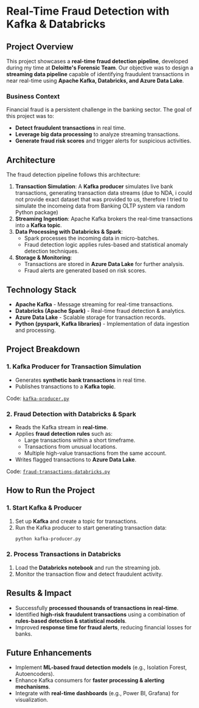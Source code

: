 # Real-Time Fraud Detection with Kafka & Databricks

## Project Overview
This project showcases a **real-time fraud detection pipeline**, developed during my time at **Deloitte's Forensic Team**. Our objective was to design a **streaming data pipeline** capable of identifying fraudulent transactions in near real-time using **Apache Kafka, Databricks, and Azure Data Lake**.

### **Business Context**
Financial fraud is a persistent challenge in the banking sector. The goal of this project was to:
- **Detect fraudulent transactions** in real time.
- **Leverage big data processing** to analyze streaming transactions.
- **Generate fraud risk scores** and trigger alerts for suspicious activities.

## **Architecture**
The fraud detection pipeline follows this architecture:

1. **Transaction Simulation**: A **Kafka producer** simulates live bank transactions, generating transaction data streams (due to NDA, i could not provide exact dataset that was provided to us, therefore I tried to simulate the incomeing data from Banking OLTP system via random Python package)
2. **Streaming Ingestion**: Apache Kafka brokers the real-time transactions into a **Kafka topic**.
3. **Data Processing with Databricks & Spark**:
   - Spark processes the incoming data in micro-batches.
   - Fraud detection logic applies rules-based and statistical anomaly detection techniques.
4. **Storage & Monitoring**:
   - Transactions are stored in **Azure Data Lake** for further analysis.
   - Fraud alerts are generated based on risk scores.

## **Technology Stack**
- **Apache Kafka** - Message streaming for real-time transactions.
- **Databricks (Apache Spark)** - Real-time fraud detection & analytics.
- **Azure Data Lake** - Scalable storage for transaction records.
- **Python (pyspark, Kafka libraries)** - Implementation of data ingestion and processing.

## **Project Breakdown**
### **1. Kafka Producer for Transaction Simulation**
- Generates **synthetic bank transactions** in real time.
- Publishes transactions to a **Kafka topic**.

Code: [`kafka-producer.py`](./kafka-producer.py)

### **2. Fraud Detection with Databricks & Spark**
- Reads the Kafka stream in **real-time**.
- Applies **fraud detection rules** such as:
  - Large transactions within a short timeframe.
  - Transactions from unusual locations.
  - Multiple high-value transactions from the same account.
- Writes flagged transactions to **Azure Data Lake**.

Code: [`fraud-transactions-databricks.py`](./fraud-transactions-databricks.py)

## **How to Run the Project**
### **1. Start Kafka & Producer**
1. Set up **Kafka** and create a topic for transactions.
2. Run the Kafka producer to start generating transaction data:
   ```bash
   python kafka-producer.py
   ```

### **2. Process Transactions in Databricks**
1. Load the **Databricks notebook** and run the streaming job.
2. Monitor the transaction flow and detect fraudulent activity.

## **Results & Impact**
- Successfully **processed thousands of transactions in real-time**.
- Identified **high-risk fraudulent transactions** using a combination of **rules-based detection & statistical models**.
- Improved **response time for fraud alerts**, reducing financial losses for banks.

## **Future Enhancements**
- Implement **ML-based fraud detection models** (e.g., Isolation Forest, Autoencoders).
- Enhance Kafka consumers for **faster processing & alerting mechanisms**.
- Integrate with **real-time dashboards** (e.g., Power BI, Grafana) for visualization.
